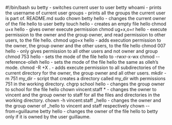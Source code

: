 #!/bin/bash
su betty - switches current user to user betty
whoami - prints the username of current user
groups - prints all the groups the current user is part of.
README.md sudo chown betty hello - changes the current owner of the file hello to user betty
touch hello - creates an empty file hello
chmod u+x hello - gives owner execute permission
chmod ug+x,o+r hello -  execute permission to the owner and the group owner, and read permission to other users, to the file hello.
chmod ugo+x hello - adds execution permission to the owner, the group owner and the other users, to the file hello
chmod 007 hello - only gives permission to all other users and not owner and group
chmod 753 hello - sets the mode of the file hello to -rwxr-x-wx
chmod --reference-olleh hello - sets the mode of the file hello the same as olleh’s mode.
chmod -R +X . - adds execute permission to all subdirectories of the current directory for the owner, the group owner and all other users.
 mkdir -m 751 my_dir - script that creates a directory called my_dir with permissions 751 in the working directory.
 chgrp school hello - changes the group owner to school for the file hello
chown vincent:staff * - changes the owner to vincent and the group owner to staff for all the files and directories in the working directory.
chown -h vincent:staff _hello - changes the owner and the group owner of _hello to vincent and staff respectively
chown --from=guillaume betty hello - changes the owner of the file hello to betty only if it is owned by the user guillaume.
